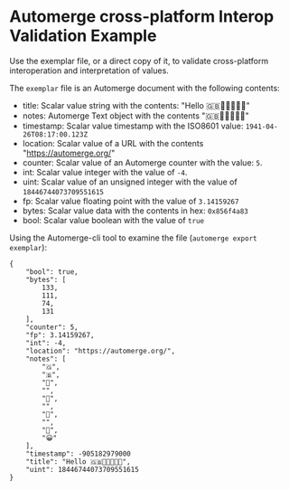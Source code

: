 # Automerge cross-platform Interop Validation Example

Use the exemplar file, or a direct copy of it, to validate cross-platform interoperation and interpretation of values.

The `exemplar` file is an Automerge document with the following contents:

- title: Scalar value string with the contents: "Hello 🇬🇧👨‍👨‍👧‍👦😀"
- notes: Automerge Text object with the contents "🇬🇧👨‍👨‍👧‍👦😀"
- timestamp: Scalar value timestamp with the ISO8601 value: `1941-04-26T08:17:00.123Z`
- location: Scalar value of a URL with the contents "https://automerge.org/"
- counter: Scalar value of an Automerge counter with the value: `5`.
- int: Scalar value integer with the value of `-4`.
- uint: Scalar value of an unsigned integer with the value of `18446744073709551615`
- fp: Scalar value floating point with the value of `3.14159267`
- bytes: Scalar value data with the contents in hex: `0x856f4a83`
- bool: Scalar value boolean with the value of `true`

Using the Automerge-cli tool to examine the file (`automerge export exemplar`):

```
{
    "bool": true,
    "bytes": [
        133,
        111,
        74,
        131
    ],
    "counter": 5,
    "fp": 3.14159267,
    "int": -4,
    "location": "https://automerge.org/",
    "notes": [
        "🇬",
        "🇧",
        "👨",
        "‍",
        "👨",
        "‍",
        "👧",
        "‍",
        "👦",
        "😀"
    ],
    "timestamp": -905182979000
    "title": "Hello 🇬🇧👨‍👨‍👧‍👦😀",
    "uint": 18446744073709551615
}
```
